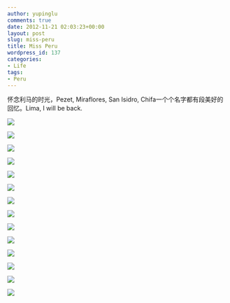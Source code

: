 ```yaml
---
author: yupinglu
comments: true
date: 2012-11-21 02:03:23+00:00
layout: post
slug: miss-peru
title: Miss Peru
wordpress_id: 137
categories:
- Life
tags:
- Peru
---
```


怀念利马的时光，Pezet, Miraflores, San Isidro, Chifa一个个名字都有段美好的回忆。Lima, I will be back.

![](http://farm9.staticflickr.com/8064/8202110911_176b743d0a_c.jpg)

![](http://farm9.staticflickr.com/8489/8202112327_9fe14b7dae_c.jpg)

![](http://farm9.staticflickr.com/8066/8202113713_8d5692e5a8_c.jpg)

![](http://farm9.staticflickr.com/8206/8202116091_1167fe14ab_c.jpg)

![](http://farm9.staticflickr.com/8060/8203208510_4b3c8f6760_c.jpg)

![](http://farm9.staticflickr.com/8482/8203210600_f576f87c84_c.jpg)

![](http://farm9.staticflickr.com/8209/8202121111_e79c3886a8_c.jpg)

![](http://farm9.staticflickr.com/8347/8203213644_8d6e4b6e3d_c.jpg)

![](http://farm9.staticflickr.com/8060/8202125863_e8da88b72e_c.jpg)

![](http://farm9.staticflickr.com/8065/8203218184_41f025c2e7_c.jpg)

![](http://farm9.staticflickr.com/8345/8202128295_b8d5433280_c.jpg)

![](http://farm9.staticflickr.com/8339/8203220668_632fb0f84b_c.jpg)

![](http://farm9.staticflickr.com/8480/8203221802_e49c7c7abe_c.jpg)

![](http://farm9.staticflickr.com/8350/8203198072_72c5a887ee_c.jpg)
